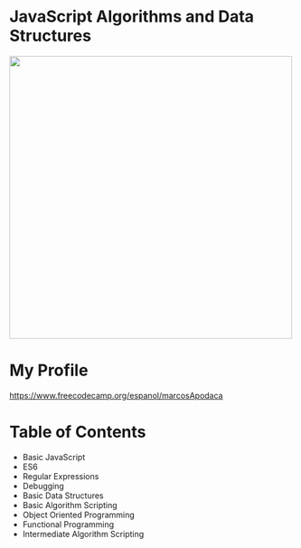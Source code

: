 # JavaScript Algorithms and Data Structures

<img width="500" src="https://www.henleyherald.com/wp-content/uploads/2019/08/66734754_10156176643630988_883564894085971968_o.jpg">

# My Profile 
https://www.freecodecamp.org/espanol/marcosApodaca

# Table of Contents
<ul>
<li>Basic JavaScript</li>
<li>ES6</li>
<li>Regular Expressions</li>
<li>Debugging</li>
<li>Basic Data Structures</li>
<li>Basic Algorithm Scripting</li>
<li>Object Oriented Programming</li>
<li>Functional Programming</li>
<li>Intermediate Algorithm Scripting</li>
</ul>

